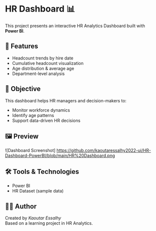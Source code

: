 # HR Dashboard 📊

This project presents an interactive HR Analytics Dashboard built with **Power BI**.

## 📌 Features
- Headcount trends by hire date
- Cumulative headcount visualization
- Age distribution & average age
- Department-level analysis

## 🎯 Objective
This dashboard helps HR managers and decision-makers to:
- Monitor workforce dynamics
- Identify age patterns
- Support data-driven HR decisions

## 🖼️ Preview
![Dashboard Screenshot] https://github.com/kaoutaressalhy2022-ui/HR-Dashboard-PowerBI/blob/main/HR%20Dashboard.png

## 🛠️ Tools & Technologies
- Power BI
- HR Dataset (sample data)

## 👩‍💻 Author
Created by *Kaoutar Essalhy*  
Based on a learning project in HR Analytics.

